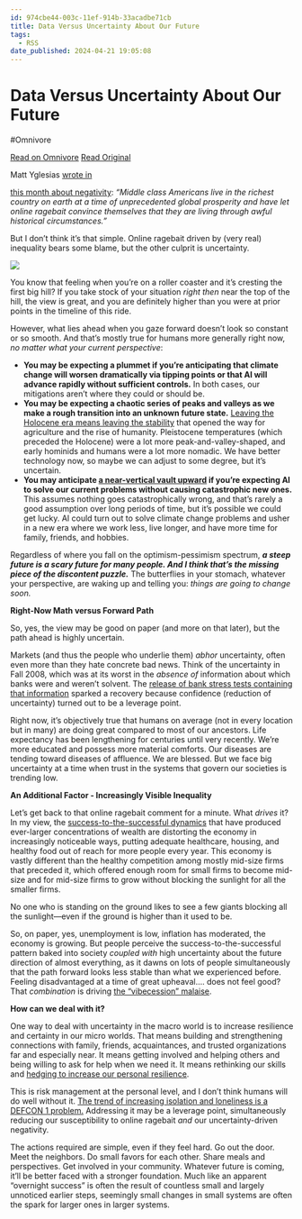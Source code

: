 ```yaml
---
id: 974cbe44-003c-11ef-914b-33acadbe71cb
title: Data Versus Uncertainty About Our Future
tags:
  - RSS
date_published: 2024-04-21 19:05:08
---
```


# Data Versus Uncertainty About Our Future
#Omnivore

[Read on Omnivore](https://omnivore.app/me/data-versus-uncertainty-about-our-future-18f0322e986)
[Read Original](https://riskmusings.substack.com/p/data-versus-uncertainty-about-our)



Matt Yglesias [wrote in ](https:&#x2F;&#x2F;www.slowboring.com&#x2F;p&#x2F;were-living-in-the-best-of-times)

[this month about negativity](https:&#x2F;&#x2F;www.slowboring.com&#x2F;p&#x2F;were-living-in-the-best-of-times): _“Middle class Americans live in the richest country on earth at a time of unprecedented global prosperity and have let online ragebait convince themselves that they are living through awful historical circumstances.”_

But I don’t think it’s that simple. Online ragebait driven by (very real) inequality bears some blame, but the other culprit is uncertainty. 

[![](https:&#x2F;&#x2F;proxy-prod.omnivore-image-cache.app&#x2F;1152x640,sMG7v4o-JHDP0VUtAKZx-N7yMNWB13NN6RJbMKvAwkIk&#x2F;https:&#x2F;&#x2F;substackcdn.com&#x2F;image&#x2F;fetch&#x2F;w_1456,c_limit,f_auto,q_auto:good,fl_progressive:steep&#x2F;https%3A%2F%2Fsubstack-post-media.s3.amazonaws.com%2Fpublic%2Fimages%2F5e185f3e-0ebe-4199-b380-c3cf9ca82392_1152x640.jpeg)](https:&#x2F;&#x2F;substackcdn.com&#x2F;image&#x2F;fetch&#x2F;f%5Fauto,q%5Fauto:good,fl%5Fprogressive:steep&#x2F;https%3A%2F%2Fsubstack-post-media.s3.amazonaws.com%2Fpublic%2Fimages%2F5e185f3e-0ebe-4199-b380-c3cf9ca82392%5F1152x640.jpeg)

You know that feeling when you’re on a roller coaster and it’s cresting the first big hill? If you take stock of your situation _right then_ near the top of the hill, the view is great, and you are definitely higher than you were at prior points in the timeline of this ride. 

However, what lies ahead when you gaze forward doesn’t look so constant or so smooth. And that’s mostly true for humans more generally right now, _no matter what your current perspective_: 

* **You may be expecting a plummet if you’re anticipating that climate change will worsen dramatically via tipping points or that AI will advance rapidly without sufficient controls.** In both cases, our mitigations aren’t where they could or should be.
* **You may be expecting a chaotic series of peaks and valleys as we make a rough transition into an unknown future state.** [Leaving the Holocene era means leaving the stability](https:&#x2F;&#x2F;scitechdaily.com&#x2F;66-million-years-of-earths-climate-history-uncovered-puts-current-changes-in-context&#x2F;) that opened the way for agriculture and the rise of humanity. Pleistocene temperatures (which preceded the Holocene) were a lot more peak-and-valley-shaped, and early hominids and humans were a lot more nomadic. We have better technology now, so maybe we can adjust to some degree, but it’s uncertain.
* **You may anticipate [a near-vertical vault upward](https:&#x2F;&#x2F;waitbutwhy.com&#x2F;2015&#x2F;01&#x2F;artificial-intelligence-revolution-1.html) if you’re expecting AI to solve our current problems without causing catastrophic new ones.** This assumes nothing goes catastrophically wrong, and that’s rarely a good assumption over long periods of time, but it’s possible we could get lucky. AI could turn out to solve climate change problems and usher in a new era where we work less, live longer, and have more time for family, friends, and hobbies.

Regardless of where you fall on the optimism-pessimism spectrum, _**a steep future is a scary future for many people. And I think that’s the missing piece of the discontent puzzle.**_ The butterflies in your stomach, whatever your perspective, are waking up and telling you: _things are going to change soon._ 

**Right-Now Math versus Forward Path**

So, yes, the view may be good on paper (and more on that later), but the path ahead is highly uncertain. 

Markets (and thus the people who underlie them) _abhor_ uncertainty, often even more than they hate concrete bad news. Think of the uncertainty in Fall 2008, which was at its worst in the _absence of_ information about which banks were and weren’t solvent. The [release of bank stress tests containing that information](https:&#x2F;&#x2F;papers.ssrn.com&#x2F;sol3&#x2F;papers.cfm?abstract%5Fid&#x3D;2718600) sparked a recovery because confidence (reduction of uncertainty) turned out to be a leverage point. 

Right now, it’s objectively true that humans on average (not in every location but in many) are doing great compared to most of our ancestors. Life expectancy has been lengthening for centuries until very recently. We’re more educated and possess more material comforts. Our diseases are tending toward diseases of affluence. We are blessed. But we face big uncertainty at a time when trust in the systems that govern our societies is trending low. 

**An Additional Factor - Increasingly Visible Inequality**

Let’s get back to that online ragebait comment for a minute. What _drives_ it? In my view, the [success-to-the-successful dynamics](https:&#x2F;&#x2F;riskmusings.substack.com&#x2F;p&#x2F;success-to-the-successful) that have produced ever-larger concentrations of wealth are distorting the economy in increasingly noticeable ways, putting adequate healthcare, housing, and healthy food out of reach for more people every year. This economy is vastly different than the healthy competition among mostly mid-size firms that preceded it, which offered enough room for small firms to become mid-size and for mid-size firms to grow without blocking the sunlight for all the smaller firms. 

No one who is standing on the ground likes to see a few giants blocking all the sunlight—even if the ground is higher than it used to be.

So, on paper, yes, unemployment is low, inflation has moderated, the economy is growing. But people perceive the success-to-the-successful pattern baked into society _coupled with_ high uncertainty about the future direction of almost everything, as it dawns on lots of people simultaneously that the path forward looks less stable than what we experienced before. Feeling disadvantaged at a time of great upheaval…. does not feel good? That _combination_ is driving [the “vibecession” malaise](https:&#x2F;&#x2F;www.pbs.org&#x2F;newshour&#x2F;show&#x2F;why-many-americans-feel-unhappy-about-the-economy-despite-indicators-of-improvement). 

**How can we deal with it?** 

One way to deal with uncertainty in the macro world is to increase resilience and certainty in our micro worlds. That means building and strengthening connections with family, friends, acquaintances, and trusted organizations far and especially near. It means getting involved and helping others and being willing to ask for help when we need it. It means rethinking our skills and [hedging to increase our personal resilience](https:&#x2F;&#x2F;riskmusings.substack.com&#x2F;p&#x2F;if-hedging-is-so-smart-in-business). 

This is risk management at the personal level, and I don’t think humans will do well without it. [The trend of increasing isolation and loneliness is a DEFCON 1 problem.](https:&#x2F;&#x2F;www.hhs.gov&#x2F;about&#x2F;news&#x2F;2023&#x2F;05&#x2F;03&#x2F;new-surgeon-general-advisory-raises-alarm-about-devastating-impact-epidemic-loneliness-isolation-united-states.html) Addressing it may be a leverage point, simultaneously reducing our susceptibility to online ragebait _and_ our uncertainty-driven negativity. 

The actions required are simple, even if they feel hard. Go out the door. Meet the neighbors. Do small favors for each other. Share meals and perspectives. Get involved in your community. Whatever future is coming, it’ll be better faced with a stronger foundation. Much like an apparent “overnight success” is often the result of countless small and largely unnoticed earlier steps, seemingly small changes in small systems are often the spark for larger ones in larger systems. 